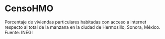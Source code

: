# CensoHMO
Porcentaje de viviendas particulares habitadas con acceso a internet respecto al total de la manzana en la ciudad de Hermosillo, Sonora, México.
Fuente: INEGI
